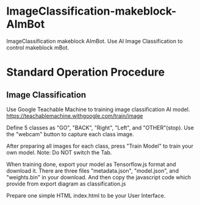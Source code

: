 # ImageClassification-makeblock-AImBot
ImageClassification makeblock AImBot. 
Use AI Image Classification to control makeblock mBot.

# Standard Operation Procedure
## Image Classification
Use Google Teachable Machine to training image classification AI model.
https://teachablemachine.withgoogle.com/train/image

Define 5 classes as "GO", "BACK", "Right", "Left", and "OTHER"(stop).
Use the "webcam" button to capture each class image.

After preparing all images for each class, press "Train Model" to train your own model.
Note: Do NOT switch the Tab.

When training done, export your model as Tensorflow.js format and download it.
There are three files "metadata.json", "model.json", and "weights.bin" in your download.
And then copy the javascript code which provide from export diagram as classification.js

Prepare one simple HTML index.html to be your User Interface.




